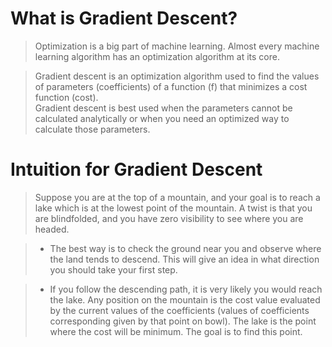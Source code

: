 # What is Gradient Descent?
> Optimization is a big part of machine learning. Almost every machine learning algorithm has an optimization algorithm at its core.

> Gradient descent is an optimization algorithm used to find the values of parameters (coefficients) of a function (f) that minimizes a cost function (cost).\
Gradient descent is best used when the parameters cannot be calculated analytically or when you need an optimized way to calculate those parameters.

# Intuition for Gradient Descent
> Suppose you are at the top of a mountain, and your goal is to reach a lake which is at the lowest point of the mountain. A twist is that you are blindfolded, and you
have zero visibility to see where you are headed.

> - The best way is to check the ground near you and observe where the land tends to descend. This will give an idea in what direction you should take your first step.

> - If you follow the descending path, it is very likely you would reach the lake. Any position on the mountain is the cost value evaluated by the current values of
the coefficients (values of coefficients corresponding given by that point on bowl).
The lake is the point where the cost will be minimum. The goal is to find this
point. 
